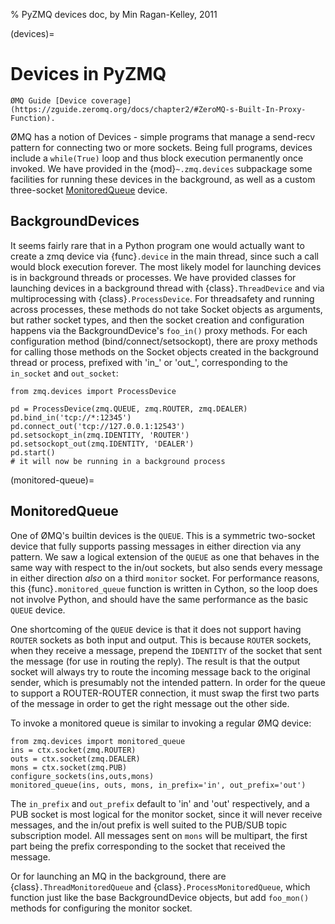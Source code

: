 % PyZMQ devices doc, by Min Ragan-Kelley, 2011

(devices)=

# Devices in PyZMQ

```{seealso}
ØMQ Guide [Device coverage](https://zguide.zeromq.org/docs/chapter2/#ZeroMQ-s-Built-In-Proxy-Function).
```

ØMQ has a notion of Devices - simple programs that manage a send-recv pattern for
connecting two or more sockets. Being full programs, devices include a `while(True)`
loop and thus block execution permanently once invoked. We have provided in the
{mod}`~.zmq.devices` subpackage some facilities for running these devices in the background, as
well as a custom three-socket [MonitoredQueue](monitored-queue) device.

## BackgroundDevices

It seems fairly rare that in a Python program one would actually want to create a zmq
device via {func}`.device` in the main thread, since such a call would block execution
forever. The most likely model for launching devices is in background threads or
processes. We have provided classes for launching devices in a background thread with
{class}`.ThreadDevice` and via multiprocessing with {class}`.ProcessDevice`. For
threadsafety and running across processes, these methods do not take Socket objects as
arguments, but rather socket types, and then the socket creation and configuration happens
via the BackgroundDevice's `foo_in()` proxy methods. For each configuration method
(bind/connect/setsockopt), there are proxy methods for calling those methods on the Socket
objects created in the background thread or process, prefixed with 'in\_' or 'out\_',
corresponding to the `in_socket` and `out_socket`:

```
from zmq.devices import ProcessDevice

pd = ProcessDevice(zmq.QUEUE, zmq.ROUTER, zmq.DEALER)
pd.bind_in('tcp://*:12345')
pd.connect_out('tcp://127.0.0.1:12543')
pd.setsockopt_in(zmq.IDENTITY, 'ROUTER')
pd.setsockopt_out(zmq.IDENTITY, 'DEALER')
pd.start()
# it will now be running in a background process
```

(monitored-queue)=

## MonitoredQueue

One of ØMQ's builtin devices is the `QUEUE`. This is a symmetric two-socket device that
fully supports passing messages in either direction via any pattern. We saw a logical
extension of the `QUEUE` as one that behaves in the same way with respect to the in/out
sockets, but also sends every message in either direction *also* on a third `monitor`
socket. For performance reasons, this {func}`.monitored_queue` function is written in
Cython, so the loop does not involve Python, and should have the same performance as the
basic `QUEUE` device.

One shortcoming of the `QUEUE` device is that it does not support having `ROUTER`
sockets as both input and output. This is because `ROUTER` sockets, when they receive a
message, prepend the `IDENTITY` of the socket that sent the message (for use in routing
the reply). The result is that the output socket will always try to route the incoming
message back to the original sender, which is presumably not the intended pattern. In
order for the queue to support a ROUTER-ROUTER connection, it must swap the first two parts
of the message in order to get the right message out the other side.

To invoke a monitored queue is similar to invoking a regular ØMQ device:

```
from zmq.devices import monitored_queue
ins = ctx.socket(zmq.ROUTER)
outs = ctx.socket(zmq.DEALER)
mons = ctx.socket(zmq.PUB)
configure_sockets(ins,outs,mons)
monitored_queue(ins, outs, mons, in_prefix='in', out_prefix='out')
```

The `in_prefix` and `out_prefix` default to 'in' and 'out' respectively, and a PUB socket
is most logical for the monitor socket, since it will never receive messages, and the
in/out prefix is well suited to the PUB/SUB topic subscription model. All messages sent on
`mons` will be multipart, the first part being the prefix corresponding to the socket that
received the message.

Or for launching an MQ in the background, there are {class}`.ThreadMonitoredQueue` and
{class}`.ProcessMonitoredQueue`, which function just like the base
BackgroundDevice objects, but add `foo_mon()` methods for configuring the monitor socket.
